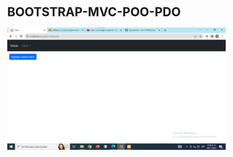 # BOOTSTRAP-MVC-POO-PDO

![](https://github.com/Chris12066/proyecto_autopartesagca_tblcarro/blob/fb0aa460f5b7c8bf2e325ca08753debc60c8ca64/i1.png)
